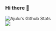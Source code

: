 ### Hi there 👋
![Ajulu's Github Stats](https://github-readme-stats.vercel.app/api?username=hakimmaaouia&show_icons=true&theme=radical)
<br>
<a  href="https://github.com/hakimmaaouia/github-readme-stats">
  <img align="center" src="https://github-readme-stats.anuraghazra1.vercel.app/api/top-langs/?username=hakimmaaouia&layout=compact&theme=radical" />
</a>
<!-- ![Ajulus's Github Stats](https://github-readme-stats.vercel.app/api?username=stephenajulu&show_icons=true&title_color=fff&icon_color=79ff97&text_color=9f9f9f&bg_color=151515) -->
<!--
**hakimmaaouia/hakimmaaouia** is a ✨ _special_ ✨ repository because its `README.md` (this file) appears on your GitHub profile.

Here are some ideas to get you started:

- 🔭 I’m currently working on ...
- 🌱 I’m currently learning ...
- 👯 I’m looking to collaborate on ...
- 🤔 I’m looking for help with ...
- 💬 Ask me about ...
- 📫 How to reach me: ...
- 😄 Pronouns: ...
- ⚡ Fun fact: ...
-->
